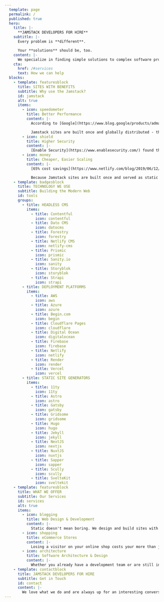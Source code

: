 ```yaml
---
  template: page
  permalink: /
  published: true
  hero:
    title: |-
      **JAMSTACK DEVELOPERS FOR HIRE**
    subtitle: |-
      Every problem is **different**.

      Your **solutions** should be, too.
    content: |-
      We specialize in finding simple solutions to complex software problems. We value data-driven decisions and accessibility over this month's latest tech trends.
    cta:
      href: /#services
      text: How we can help
  blocks:
    - template: featuresblock
      title: SITES WITH BENEFITS
      subtitle: Why use the Jamstack?
      id: jamstack
      alt: true
      items:
        - icon: speedometer
          title: Better Performance
          content: |-
            According to [Google](https://www.blog.google/products/admanager/increase-speed-of-your-mobile-site-wi/), 53% of visitors will leave a website if it takes longer than 3 seconds to load. Even worse, a whopping 79% of online shoppers will stay away from online stores with performance hiccups.

            Jamstack sites are built once and globally distributed - they don't depend on servers to rebuild the page for every visitor.
        - icon: shield
          title: Higher Security
          content: |-
            [Enable Security](https://www.enablesecurity.com/) found that over 70% of WordPress sites are vulnerable to hacker attacks. Chances are sites secure when first built, but without regular updates and maintenance they can quickly fall behind and put businesses at risk.
        - icon: money
          title: Cheaper, Easier Scaling
          content: |-
            [65% cost savings](https://www.netlify.com/blog/2019/06/12/jamstack_conf-nyc-session-recap-citrix-delivers-better-ux-with-less-overhead-using-jamstack-and-netlify/) after moving their business critical documentation sites over to Jamstack technologies. Their documentation sites are visited by 3.5 million users annually and provide technical support for all of their 15 products and related components.

            Because Jamstack sites are built once and served as static files, they can be distributed globally and available almost instantly to your customers around the world.
    - template: badgesblock
      title: TECHNOLOGY WE USE
      subtitle: Building the Modern Web
      id: tools
      groups:
        - title: HEADLESS CMS
          items:
            - title: Contentful
              icon: contentful
            - title: Dato CMS
              icon: datocms
            - title: Forestry
              icon: forestry
            - title: Netlify CMS
              icon: netlify-cms
            - title: Prismic
              icon: prismic
            - title: Sanity.io
              icon: sanity
            - title: Storyblok
              icon: storyblok
            - title: Strapi
              icon: strapi
        - title: DEPLOYMENT PLATFORMS
          items:
            - title: AWS
              icon: aws
            - title: Azure
              icon: azure
            - title: Begin.com
              icon: begin
            - title: Cloudflare Pages
              icon: cloudflare
            - title: Digital Ocean
              icon: digitalocean
            - title: Firebase
              icon: firebase
            - title: Netlify
              icon: netlify
            - title: Render
              icon: render
            - title: Vercel
              icon: vercel
        - title: STATIC SITE GENERATORS
          items:
            - title: 11ty
              icon: 11ty
            - title: Astro
              icon: astro
            - title: Gatsby
              icon: gatsby
            - title: Gridsome
              icon: gridsome
            - title: Hugo
              icon: hugo
            - title: Jekyll
              icon: jekyll
            - title: NextJS
              icon: nextjs
            - title: NuxtJS
              icon: nuxtjs
            - title: Sapper
              icon: sapper
            - title: Scully
              icon: scully
            - title: SvelteKit
              icon: sveltekit
    - template: featuresblock
      title: WHAT WE OFFER
      subtitle: Our Services
      id: services
      alt: true
      items:
        - icon: blogging
          title: Web Design & Development
          content: |-
            Static doesn't mean boring. We design and build sites with proven technologies to offer dynamic, interactive designs that customers love.
        - icon: shopping
          title: eCommerce Stores
          content: |-
            Losing a visitor on your online shop costs your more than just impressions, it hits your bottom line. We build modern, accessible eCommerce stores that grow with your business.
        - icon: architecture
          title: Software Architecture & Design
          content: |-
            Whether you already have a development team or are still in the planning phase, we can help you design your tech stack.
    - template: contactblock
      title: JAMSTACK DEVELOPERS FOR HIRE
      subtitle: Get in Touch
      id: contact
      content: |-
        We love what we do and are always up for an interesting conversation, whether you're ready to get started or just have a few questions.
---
```

